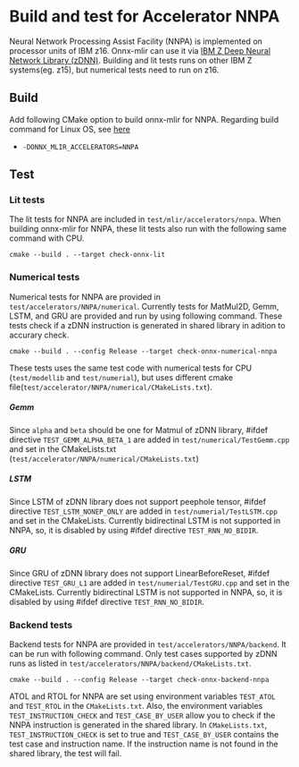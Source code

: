 <!--- SPDX-License-Identifier: Apache-2.0 -->

# Build and test for Accelerator NNPA

Neural Network Processing Assist Facility (NNPA) is implemented on processor units of IBM z16. Onnx-mlir can use it via  [IBM Z Deep Neural Network Library (zDNN)](https://github.com/IBM/zDNN). Building and lit tests runs on other IBM Z systems(eg. z15), but numerical tests need to run on z16.

## Build

Add following CMake option to build onnx-mlir for NNPA. Regarding build command for Linux OS, see [here](BuildOnLinuxOSX.md/#build)

- `-DONNX_MLIR_ACCELERATORS=NNPA`

## Test

### Lit tests

The lit tests for NNPA are included in `test/mlir/accelerators/nnpa`. When building onnx-mlir for NNPA, these lit tests also run with the following same command with CPU.

```
cmake --build . --target check-onnx-lit
```

### Numerical tests

Numerical tests for NNPA are provided in `test/accelerators/NNPA/numerical`. Currently tests for MatMul2D, Gemm, LSTM, and GRU are provided and run by using following command. These tests check if a zDNN instruction is generated in shared library in adition to accurary check.

```
cmake --build . --config Release --target check-onnx-numerical-nnpa
```

These tests uses the same test code with numerical tests for CPU (`test/modellib` and `test/numerial`), but uses different cmake file(`test/accelerator/NNPA/numerical/CMakeLists.txt`).

##### Gemm
Since `alpha` and `beta` should be one for Matmul of zDNN library, #ifdef directive `TEST_GEMM_ALPHA_BETA_1` are added in `test/numerical/TestGemm.cpp` and set in the CMakeLists.txt (`test/accelerator/NNPA/numerical/CMakeLists.txt`)

##### LSTM
Since LSTM of zDNN library does not support peephole tensor, #ifdef directive `TEST_LSTM_NONEP_ONLY` are added in `test/numerial/TestLSTM.cpp` and set in the CMakeLists. Currently bidirectinal LSTM is not supported in NNPA, so, it is disabled by using #ifdef directive `TEST_RNN_NO_BIDIR`.

##### GRU
Since GRU of zDNN library does not support LinearBeforeReset, #ifdef directive `TEST_GRU_L1` are added in `test/numerial/TestGRU.cpp` and set in the CMakeLists. Currently bidirectinal LSTM is not supported in NNPA, so, it is disabled by using #ifdef directive `TEST_RNN_NO_BIDIR`.

### Backend tests

Backend tests for NNPA are provided in `test/accelerators/NNPA/backend`. It can be run with following command. Only test cases supported by zDNN runs as listed in `test/accelerators/NNPA/backend/CMakeLists.txt`.

```
cmake --build . --config Release --target check-onnx-backend-nnpa
```

ATOL and RTOL for NNPA are set using environment variables `TEST_ATOL` and `TEST_RTOL` in the `CMakeLists.txt`.
Also, the environment variables `TEST_INSTRUCTION_CHECK` and `TEST_CASE_BY_USER` allow you to check if the NNPA instruction is generated in the shared library. In `CMakeLists.txt`, `TEST_INSTRUCTION_CHECK` is set to true and `TEST_CASE_BY_USER` contains the test case and instruction name. If the instruction name is not found in the shared library, the test will fail.
